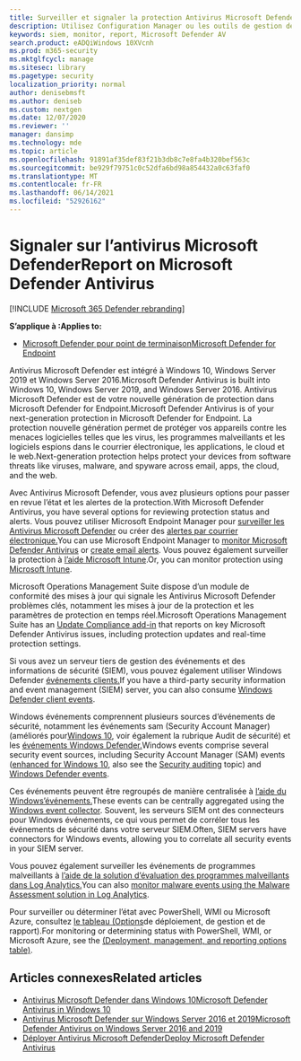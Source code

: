 ```yaml
---
title: Surveiller et signaler la protection Antivirus Microsoft Defender données
description: Utilisez Configuration Manager ou les outils de gestion des informations et des événements de sécurité (SIEM) pour utiliser des rapports et surveiller Microsoft Defender AV avec PowerShell et WMI.
keywords: siem, monitor, report, Microsoft Defender AV
search.product: eADQiWindows 10XVcnh
ms.prod: m365-security
ms.mktglfcycl: manage
ms.sitesec: library
ms.pagetype: security
localization_priority: normal
author: denisebmsft
ms.author: deniseb
ms.custom: nextgen
ms.date: 12/07/2020
ms.reviewer: ''
manager: dansimp
ms.technology: mde
ms.topic: article
ms.openlocfilehash: 91891af35def83f21b3db8c7e8fa4b320bef563c
ms.sourcegitcommit: be929f79751c0c52dfa6bd98a854432a0c63faf0
ms.translationtype: MT
ms.contentlocale: fr-FR
ms.lasthandoff: 06/14/2021
ms.locfileid: "52926162"
---
```

# <a name="report-on-microsoft-defender-antivirus"></a><span data-ttu-id="129b7-104">Signaler sur l’antivirus Microsoft Defender</span><span class="sxs-lookup"><span data-stu-id="129b7-104">Report on Microsoft Defender Antivirus</span></span>

[!INCLUDE [Microsoft 365 Defender rebranding](../../includes/microsoft-defender.md)]


<span data-ttu-id="129b7-105">**S’applique à :**</span><span class="sxs-lookup"><span data-stu-id="129b7-105">**Applies to:**</span></span>

- [<span data-ttu-id="129b7-106">Microsoft Defender pour point de terminaison</span><span class="sxs-lookup"><span data-stu-id="129b7-106">Microsoft Defender for Endpoint</span></span>](/microsoft-365/security/defender-endpoint/)

<span data-ttu-id="129b7-107">Antivirus Microsoft Defender est intégré à Windows 10, Windows Server 2019 et Windows Server 2016.</span><span class="sxs-lookup"><span data-stu-id="129b7-107">Microsoft Defender Antivirus is built into Windows 10, Windows Server 2019, and Windows Server 2016.</span></span> <span data-ttu-id="129b7-108">Antivirus Microsoft Defender est de votre nouvelle génération de protection dans Microsoft Defender for Endpoint.</span><span class="sxs-lookup"><span data-stu-id="129b7-108">Microsoft Defender Antivirus is of your next-generation protection in Microsoft Defender for Endpoint.</span></span> <span data-ttu-id="129b7-109">La protection nouvelle génération permet de protéger vos appareils contre les menaces logicielles telles que les virus, les programmes malveillants et les logiciels espions dans le courrier électronique, les applications, le cloud et le web.</span><span class="sxs-lookup"><span data-stu-id="129b7-109">Next-generation protection helps protect your devices from software threats like viruses, malware, and spyware across email, apps, the cloud, and the web.</span></span>

<span data-ttu-id="129b7-110">Avec Antivirus Microsoft Defender, vous avez plusieurs options pour passer en revue l’état et les alertes de la protection.</span><span class="sxs-lookup"><span data-stu-id="129b7-110">With Microsoft Defender Antivirus, you have several options for reviewing protection status and alerts.</span></span> <span data-ttu-id="129b7-111">Vous pouvez utiliser Microsoft Endpoint Manager pour [surveiller les Antivirus Microsoft Defender](/configmgr/protect/deploy-use/monitor-endpoint-protection) ou créer des [alertes par courrier électronique.](/configmgr/protect/deploy-use/endpoint-configure-alerts)</span><span class="sxs-lookup"><span data-stu-id="129b7-111">You can use Microsoft Endpoint Manager to [monitor Microsoft Defender Antivirus](/configmgr/protect/deploy-use/monitor-endpoint-protection) or [create email alerts](/configmgr/protect/deploy-use/endpoint-configure-alerts).</span></span> <span data-ttu-id="129b7-112">Vous pouvez également surveiller la protection à [l’aide Microsoft Intune](/intune/introduction-intune).</span><span class="sxs-lookup"><span data-stu-id="129b7-112">Or, you can monitor protection using [Microsoft Intune](/intune/introduction-intune).</span></span>  

<span data-ttu-id="129b7-113">Microsoft Operations Management [](/windows/deployment/update/update-compliance-get-started) Suite dispose d’un module de conformité des mises à jour qui signale les Antivirus Microsoft Defender problèmes clés, notamment les mises à jour de la protection et les paramètres de protection en temps réel.</span><span class="sxs-lookup"><span data-stu-id="129b7-113">Microsoft Operations Management Suite has an [Update Compliance add-in](/windows/deployment/update/update-compliance-get-started) that reports on key Microsoft Defender Antivirus issues, including protection updates and real-time protection settings.</span></span>

<span data-ttu-id="129b7-114">Si vous avez un serveur tiers de gestion des événements et des informations de sécurité (SIEM), vous pouvez également utiliser Windows Defender [événements clients.](/windows/win32/events/windows-events)</span><span class="sxs-lookup"><span data-stu-id="129b7-114">If you have a third-party security information and event management (SIEM) server, you can also consume [Windows Defender client events](/windows/win32/events/windows-events).</span></span> 

<span data-ttu-id="129b7-115">Windows événements comprennent plusieurs sources d’événements de sécurité, notamment les événements [](/windows/device-security/auditing/security-auditing-overview) sam (Security Account Manager) (améliorés pour[Windows 10](/windows/whats-new/whats-new-windows-10-version-1507-and-1511), voir également la rubrique Audit de sécurité) et les [événements Windows Defender.](troubleshoot-microsoft-defender-antivirus.md)</span><span class="sxs-lookup"><span data-stu-id="129b7-115">Windows events comprise several security event sources, including Security Account Manager (SAM) events ([enhanced for Windows 10](/windows/whats-new/whats-new-windows-10-version-1507-and-1511), also see the [Security auditing](/windows/device-security/auditing/security-auditing-overview) topic) and  [Windows Defender events](troubleshoot-microsoft-defender-antivirus.md).</span></span> 

<span data-ttu-id="129b7-116">Ces événements peuvent être regroupés de manière centralisée à [l’aide du Windows’événements.](/windows/win32/wec/windows-event-collector)</span><span class="sxs-lookup"><span data-stu-id="129b7-116">These events can be centrally aggregated using the [Windows event collector](/windows/win32/wec/windows-event-collector).</span></span> <span data-ttu-id="129b7-117">Souvent, les serveurs SIEM ont des connecteurs pour Windows événements, ce qui vous permet de corréler tous les événements de sécurité dans votre serveur SIEM.</span><span class="sxs-lookup"><span data-stu-id="129b7-117">Often, SIEM servers have connectors for Windows events, allowing you to correlate all security events in your SIEM server.</span></span> 

<span data-ttu-id="129b7-118">Vous pouvez également surveiller les événements de programmes malveillants à [l’aide de la solution d’évaluation des programmes malveillants dans Log Analytics.](/azure/log-analytics/log-analytics-malware)</span><span class="sxs-lookup"><span data-stu-id="129b7-118">You can also [monitor malware events using the Malware Assessment solution in Log Analytics](/azure/log-analytics/log-analytics-malware).</span></span>

<span data-ttu-id="129b7-119">Pour surveiller ou déterminer l’état avec PowerShell, WMI ou Microsoft Azure, consultez [le tableau (Options](deploy-manage-report-microsoft-defender-antivirus.md#ref2)de déploiement, de gestion et de rapport).</span><span class="sxs-lookup"><span data-stu-id="129b7-119">For monitoring or determining status with PowerShell, WMI, or Microsoft Azure, see the [(Deployment, management, and reporting options table)](deploy-manage-report-microsoft-defender-antivirus.md#ref2).</span></span>

## <a name="related-articles"></a><span data-ttu-id="129b7-120">Articles connexes</span><span class="sxs-lookup"><span data-stu-id="129b7-120">Related articles</span></span>

- [<span data-ttu-id="129b7-121">Antivirus Microsoft Defender dans Windows 10</span><span class="sxs-lookup"><span data-stu-id="129b7-121">Microsoft Defender Antivirus in Windows 10</span></span>](microsoft-defender-antivirus-in-windows-10.md)
- [<span data-ttu-id="129b7-122">Antivirus Microsoft Defender sur Windows Server 2016 et 2019</span><span class="sxs-lookup"><span data-stu-id="129b7-122">Microsoft Defender Antivirus on Windows Server 2016 and 2019</span></span>](microsoft-defender-antivirus-on-windows-server.md)
- [<span data-ttu-id="129b7-123">Déployer Antivirus Microsoft Defender</span><span class="sxs-lookup"><span data-stu-id="129b7-123">Deploy Microsoft Defender Antivirus</span></span>](deploy-manage-report-microsoft-defender-antivirus.md)